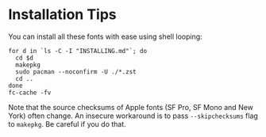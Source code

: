 # Installation Tips

You can install all these fonts with ease using shell looping:
```shell
for d in `ls -C -I "INSTALLING.md"`; do
  cd $d
  makepkg
  sudo pacman --noconfirm -U ./*.zst
  cd ..
done
fc-cache -fv
```
Note that the source checksums of Apple fonts (SF Pro, SF Mono and New York) 
often change. An insecure workaround is to pass `--skipchecksums` flag to 
`makepkg`. Be careful if you do that.
